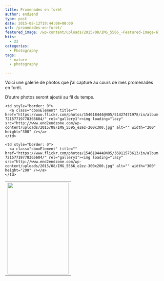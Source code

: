```yaml
---
title: Promenades en forêt
author: end2end
type: post
date: 2015-08-12T19:44:08+00:00
url: /promenades-en-foret/
featured_image: /wp-content/uploads/2015/08/IMG_5566_-Featured-Image-672x378.jpg
hits:
  - 23
categories:
  - Photography
tags:
  - nature
  - photography

---
```

Voici une galerie de photos que j&#8217;ai capturé au cours de mes promenades en forêt.<!--more-->

D&#8217;autre photos seront ajouté au fil du temps.

<table border="0" cellpadding="0" cellspacing="0" style="border: 0">
  <tr>
    <td style="border: 0">
      <a class="cboxElement" title="" href="https://www.flickr.com/photos/154618444@N05/37581565631/in/album-72157719778365604/" rel="gallery1"><img loading="lazy" src="http://www.end2endzone.com/wp-content/uploads/2015/08/IMG_5709_e2ez-200x300.jpg" alt="" width="200" height="300" /></a>
    </td>
    
    <td style="border: 0">
      <a class="cboxElement" title="" href="https://www.flickr.com/photos/154618444@N05/51427471978/in/album-72157719778365604/" rel="gallery1"><img loading="lazy" src="http://www.end2endzone.com/wp-content/uploads/2015/08/IMG_5595_e2ez-200x300.jpg" alt="" width="200" height="300" /></a>
    </td>
    
    <td style="border: 0">
      <a class="cboxElement" title="" href="https://www.flickr.com/photos/154618444@N05/36911573613/in/album-72157719778365604/" rel="gallery1"><img loading="lazy" src="http://www.end2endzone.com/wp-content/uploads/2015/08/IMG_5566_e2ez-300x200.jpg" alt="" width="300" height="200" /></a>
    </td>
  </tr>
</table>